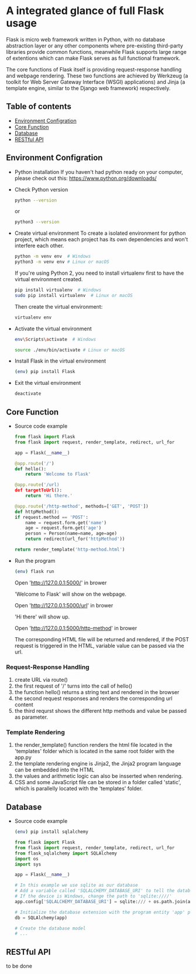# A integrated glance of full Flask usage

Flask is micro web framework written in Python, with no database abstraction layer or any other components where pre-existing third-party libraries provide common functions, meanwhile Flask supports large range of extentions which can make Flask serves as full functional framework.

The core functions of Flask itself is providing request-response handling and webpage rendering. These two functions are achieved by Werkzeug (a toolkit for Web Server Gateway Interface (WSGI) applications) and Jinja (a template engine, similar to the Django web framework) respectively.

Table of contents
-----------------

   * [Environment Configration](#environment-configration)
   * [Core Function](#core-function)
   * [Database](#database)
   * [RESTful API](#restful-api)

Environment Configration
------------------------

* Python installation
If you haven't had python ready on your computer, please check out this: https://www.python.org/downloads/

* Check Python version
    ```sh
    python --version
    ```
    or
    ```sh
    python3 --version
    ```

* Create virtual environment
To create a isolated environment for python project, which means each project has its own dependencies and won't interfere each other.
    ```sh
    python -m venv env  # Windows
    python3 -m venv env # Linux or macOS
    ```

    If you're using Python 2, you need to install virtualenv first to have the virtual environment created.
    ```sh
    pip install virtualenv  # Windows
    sudo pip install virtualenv  # Linux or macOS
    ```
    Then create the virtual environment:
    ```sh
    virtualenv env
    ```

* Activate the virtual environment
    ```sh
    env\Scripts\activate  # Windows
    ```
    ```sh
    source ./env/bin/activate # Linux or macOS
    ```

* Install Flask in the virtual environment
    ```sh
    (env) pip install Flask
    ```

* Exit the virtual environment
    ```sh
    deactivate
    ```

Core Function
-------------

* Source code example
    ```py
    from flask import Flask
    from flask import request, render_template, redirect, url_for

    app = Flask(__name__)

    @app.route('/')
    def hello():
        return 'Welcome to Flask'
    
    @app.route('/url)
    def targetToUrl():
        return 'Hi there.'
    
    @app.route('/http-method', methods=['GET', 'POST'])
    def httpMethod():
    if request.method == 'POST':
        name = request.form.get('name')
        age = request.form.get('age')
        person = Person(name=name, age=age)
        return redirect(url_for('httpMethod'))

    return render_template('http-method.html')
    ```

* Run the program
    ```sh
    (env) flask run
    ```
    Open 'http://127.0.0.1:5000/' in brower

    'Welcome to Flask' will show on the webpage.

    Open 'http://127.0.0.1:5000/url' in brower

    'Hi there' will show up.

    Open 'http://127.0.0.1:5000/http-method' in brower

    The corresponding HTML file will be returned and rendered, if the POST request is triggered in the HTML, variable value can be passed via the url.

### Request-Response Handling

1. create URL via route()
2. the first request of '/' turns into the call of hello()
3. the function hello() returns a string text and rendered in the browser
4. the second request responses and renders the corresponding url content
5. the third requrst shows the different http methods and value be passed as parameter.

### Template Rendering

1. the render_template() function renders the html file located in the 'templates' folder which is located in the same root folder with the app.py
2. the template rendering engine is Jinja2, the Jinja2 program language can be embedded into the HTML
3. the values and arithmetic logic can also be insserted when rendering.
4. CSS and some JavaScript file can be stored in a folder called 'static', which is parallelly located with the 'templates' folder.


Database
--------

* Source code example
    ```sh
    (env) pip install sqlalchemy
    ```

    ```py
    from flask import Flask
    from flask import request, render_template, redirect, url_for
    from flask_sqlalchemy import SQLAlchemy
    import os
    import sys

    app = Flask(__name__)

    # In this example we use sqlite as our database
    # Add a variable called 'SQLALCHEMY_DATABASE_URI' to tell the database connect address of SQLAlchemy
    # If the device is Windows, change the path to 'sqlite:////'
    app.config['SQLALCHEMY_DATABASE_URI'] = sqlite:/// + os.path.join(app.root_path, 'data.db')

    # Initialize the database extension with the program entity 'app' passed in
    db = SQLAlchemy(app)

    # Create the database model
    # ...

    ```

RESTful API
-----------

to be done


